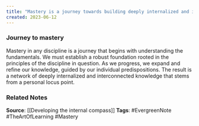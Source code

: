 ```yaml
---
title: "Mastery is a journey towards building deeply internalized and interconnected knowledge of a discipline that is aligned with our individual predispositions"
created: 2023-06-12
---
```


### Journey to mastery
Mastery in any discipline is a journey that begins with understanding the fundamentals. We must establish a robust foundation rooted in the principles of the discipline in question. As we progress, we expand and refine our knowledge, guided by our individual predispositions. The result is a network of deeply internalized and interconnected knowledge that stems from a personal locus point.

### Related Notes
**Source**: [[Developing the internal compass]]
**Tags**: #EvergreenNote #TheArtOfLearning #Mastery 